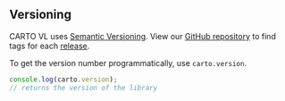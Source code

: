## Versioning

CARTO VL uses [Semantic Versioning](http://semver.org/). View our [GitHub repository](https://github.com/CartoDB/carto-vl) to find tags for each [release](https://github.com/CartoDB/carto-vl/releases).

To get the version number programmatically, use `carto.version`.

```javascript
console.log(carto.version);
// returns the version of the library
```
